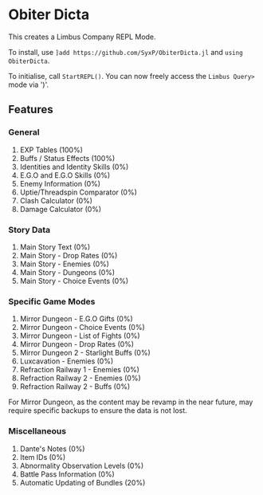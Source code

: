 # Obiter Dicta

This creates a Limbus Company REPL Mode.
 
To install, use `]add https://github.com/SyxP/ObiterDicta.jl` and `using ObiterDicta`.

To initialise, call `StartREPL()`. You can now freely access the `Limbus Query>` mode via ')'.

## Features

### General

1. EXP Tables (100%)
2. Buffs / Status Effects (100%)
3. Identities and Identity Skills (0%)
4. E.G.O and E.G.O Skills (0%)
5. Enemy Information (0%)
6. Uptie/Threadspin Comparator (0%)
7. Clash Calculator (0%)
8. Damage Calculator (0%)

### Story Data 

1. Main Story Text (0%)
2. Main Story - Drop Rates (0%)
3. Main Story - Enemies (0%)
4. Main Story - Dungeons (0%)
5. Main Story - Choice Events (0%)

### Specific Game Modes

1. Mirror Dungeon - E.G.O Gifts (0%)
2. Mirror Dungeon - Choice Events (0%)
3. Mirror Dungeon - List of Fights (0%)
4. Mirror Dungeon - Drop Rates (0%)
5. Mirror Dungeon 2 - Starlight Buffs (0%)
6. Luxcavation - Enemies (0%)
7. Refraction Railway 1 - Enemies (0%)
8. Refraction Railway 2 - Enemies (0%)
9. Refraction Railway 2 - Buffs (0%)

For Mirror Dungeon, as the content may be revamp in the near future, may require specific backups to ensure the data is not lost.

### Miscellaneous

1. Dante's Notes (0%)
2. Item IDs (0%)
3. Abnormality Observation Levels (0%)
4. Battle Pass Information (0%)
5. Automatic Updating of Bundles (20%)
